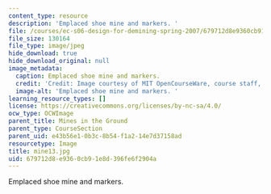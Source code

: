```yaml
---
content_type: resource
description: 'Emplaced shoe mine and markers. '
file: /courses/ec-s06-design-for-demining-spring-2007/679712d8e9360cb91e8d396fe6f2904a_mine13.jpg
file_size: 130164
file_type: image/jpeg
hide_download: true
hide_download_original: null
image_metadata:
  caption: Emplaced shoe mine and markers.
  credit: 'Credit: Image courtesy of MIT OpenCourseWare, course staff, and students.'
  image-alt: 'Emplaced shoe mine and markers. '
learning_resource_types: []
license: https://creativecommons.org/licenses/by-nc-sa/4.0/
ocw_type: OCWImage
parent_title: Mines in the Ground
parent_type: CourseSection
parent_uid: e43b56e1-0b3c-8b54-f1a2-14e7d37158ad
resourcetype: Image
title: mine13.jpg
uid: 679712d8-e936-0cb9-1e8d-396fe6f2904a
---
```

Emplaced shoe mine and markers. 